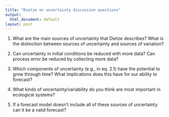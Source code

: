 ```yaml
---
title: "Dietze on uncertainty discussion questions"
output:
  html_document: default
layout: post
---
```


1. What are the main sources of uncertainty that Dietze describes? What is the 
distinction between sources of uncertainty and sources of variation?

2. Can uncertainty in initial conditions be reduced with more data? Can process error
be reduced by collecting more data?

3. Which components of uncertainty (e.g., in eq. 2.1) have the potential 
to grow through time? What implications does this have for our ability to forecast?

4. What kinds of uncertainty/variability do you think are most important in
  ecological systems?

5. If a forecast model doesn't include all of these sources of uncertainty can it be
  a valid forecast?



